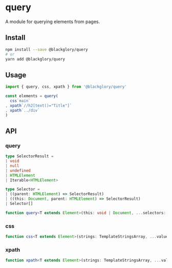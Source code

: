# query

A module for querying elements from pages.

## Install

```sh
npm install --save @blackglory/query
# or
yarn add @blackglory/query
```

## Usage

```ts
import { query, css, xpath } from '@blackglory/query'

const elements = query(
  css`main`
, xpath`//h2[text()="Title"]`
, xpath`../div`
)
```

## API

### query

```ts
type SelectorResult =
| void
| null
| undefined
| HTMLElement
| Iterable<HTMLElement>

type Selector =
| ((parent: HTMLElement) => SelectorResult)
| ((this: Document, parent: HTMLElement) => SelectorResult)
| Selector[]

function query<T extends Element>(this: void | Document, ...selectors: Selector[]): T[]
```

### css

```ts
function css<T extends Element>(strings: TemplateStringsArray, ...values: string[]): (parent: ParentNode) => Iterable<T>
```

### xpath

```ts
function xpath<T extends Element>(strings: TemplateStringsArray, ...values: string[]): (this: Document, parent: Node) => Iterable<T>
```

